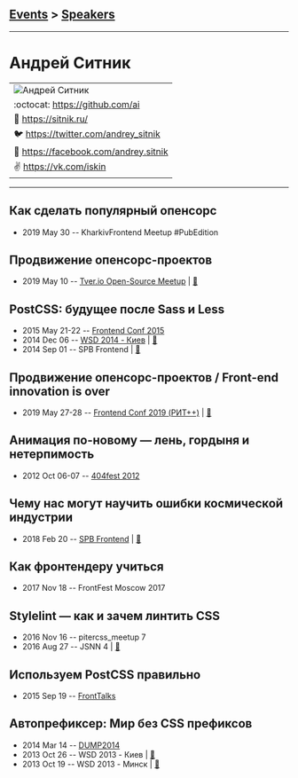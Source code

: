 ## [Events](../README.md) > [Speakers](../speakers.md)
---

# Андрей Ситник

| |
| --- |
| ![Андрей Ситник](https://avatars.io/twitter/andrey_sitnik/large)
| :octocat:  [https:&#x2F;&#x2F;github.com&#x2F;ai](https://github.com/ai)
| :page_facing_up:  [https:&#x2F;&#x2F;sitnik.ru&#x2F;](https://sitnik.ru/)
| :bird:  [https:&#x2F;&#x2F;twitter.com&#x2F;andrey_sitnik](https://twitter.com/andrey_sitnik)
| :blue_book:  [https:&#x2F;&#x2F;facebook.com&#x2F;andrey.sitnik](https://facebook.com/andrey.sitnik)
| :v:  [https:&#x2F;&#x2F;vk.com&#x2F;iskin](https://vk.com/iskin)

---
## Как сделать популярный опенсорс
- 2019 May 30 -- KharkivFrontend Meetup \#PubEdition    
## Продвижение опенсорс-проектов
- 2019 May 10 -- [Tver.io Open-Source Meetup](https://youtu.be/DU0LiH61PnQ?list=PLiOxDlmyqigwsET23hypu15X7vTgxt00L)  | [:notebook:](https://slides.com/ai/promote#/)  
## PostCSS: будущее после Sass и Less
- 2015 May 21-22 -- [Frontend Conf 2015](https://www.youtube.com/watch?v=XLcErnUFnsU)    
- 2014 Dec 06 -- [WSD 2014 - Киев](https://www.youtube.com/watch?v=t8Td3Oq47yE)  | [:notebook:](https://wsd.events/2014/12/06/pres/postcss/)  
- 2014 Sep 01 -- SPB Frontend  | [:notebook:](http://ai.github.io/about-postcss/)  
## Продвижение опенсорс-проектов &#x2F; Front-end innovation is over
- 2019 May 27-28 -- [Frontend Conf 2019 (РИТ++)](https://www.youtube.com/watch?v=-CLm8bwwL_M)  | [:notebook:](https://slides.com/ai/frontend-is-dying/)  
## Анимация по-новому — лень, гордыня и нетерпимость
- 2012 Oct 06-07 -- [404fest 2012](https://youtu.be/K0-45ltxyM0)    
## Чему нас могут научить ошибки космической индустрии
- 2018 Feb 20 -- [SPB Frontend](https://youtu.be/olDoZ5SS_uo?t=3m42s)  | [:notebook:](http://amp.gs/xDxX)  
## Как фронтендеру учиться
- 2017 Nov 18 -- FrontFest Moscow 2017    
## Stylelint — как и зачем линтить CSS
- 2016 Nov 16 -- pitercss_meetup 7    
- 2016 Aug 27 -- JSNN 4  | [:notebook:](http://slides.com/ai/stylelint-ru)  
## Используем PostCSS правильно
- 2015 Sep 19 -- [FrontTalks](https://events.yandex.ru/lib/talks/3060/)    
## Автопрефиксер: Мир без CSS префиксов
- 2014 Mar 14 -- [DUMP2014](https://www.youtube.com/watch?v=N9o3BqEj5Y0)    
- 2013 Oct 26 -- WSD 2013 - Киев  | [:notebook:](https://wsd.events/2013/10/26/pres/autoprefixer.pdf)  
- 2013 Oct 19 -- WSD 2013 - Минск  | [:notebook:](https://wsd.events/2013/10/19/pres/autoprefixer.pdf)  
